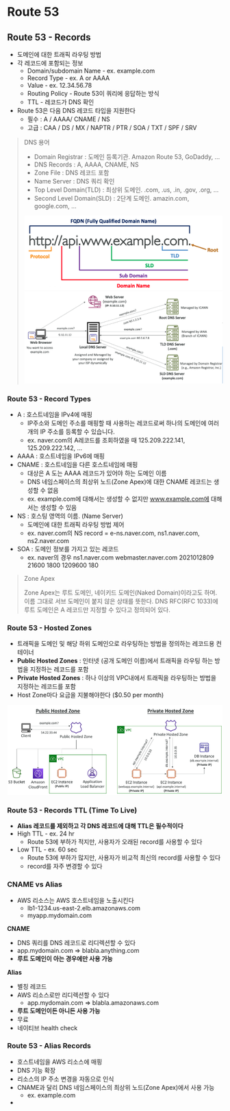 # Route 53

## Route 53 - Records

- 도메인에 대한 트래픽 라우팅 방법
- 각 레코드에 포함되는 정보
  - Domain/subdomain Name - ex. example.com
  - Record Type - ex. A or AAAA
  - Value - ex. 12.34.56.78
  - Routing Policy - Route 53이 쿼리에 응답하는 방식
  - TTL - 레코드가 DNS 확인
- Route 53은 다음 DNS 레코드 타입을 지원한다
  - 필수 : A / AAAA/ CNAME / NS
  - 고급 : CAA / DS / MX / NAPTR / PTR / SOA / TXT / SPF / SRV

> DNS 용어
> 
> - Domain Registrar : 도메인 등록기관. Amazon Route 53, GoDaddy, ...
> - DNS Records : A, AAAA, CNAME, NS
> - Zone File : DNS 레코드 포함
> - Name Server : DNS 쿼리 확인
> - Top Level Domain(TLD) : 최상위 도메인. .com, .us, .in, .gov, .org, ...
> - Second Level Domain(SLD) : 2단계 도메인. amazin.com, google.com, ...
> 
> ![](./images/07_01.png)
> ![](./images/07_02.png)


### Route 53 - Record Types

- A : 호스트네임을 IPv4에 매핑
  - IP주소와 도메인 주소를 매핑할 때 사용하는 레코드로써 하나의 도메인에 여러 개의 IP 주소를 등록할 수 있습니다.
  - ex. naver.com의 A레코드를 조회하였을 때 125.209.222.141, 125.209.222.142, ...
- AAAA : 호스트네임을 IPv6에 매핑
- CNAME : 호스트네임을 다른 호스트네임에 매핑
  - 대상은 A 도는 AAAA 레코드가 있어야 하는 도메인 이름
  - DNS 네임스페이스의 최상위 노드(Zone Apex)에 대한 CNAME 레코드는 생성할 수 없음
  - ex. example.com에 대해서는 생성할 수 없지만 www.example.com에 대해서는 생성할 수 있음
- NS : 호스팅 영역의 이름. (Name Server)
  - 도메인에 대한 트래픽 라우팅 방법 제어
  - ex. naver.com의 NS record = e-ns.naver.com, ns1.naver.com, ns2.naver.com
- SOA : 도메인 정보를 가지고 있는 레코드
  - ex. naver의 경우 ns1.naver.com webmaster.naver.com 2021012809 21600 1800 1209600 180

> Zone Apex
> 
> Zone Apex는 루트 도메인, 네이키드 도메인(Naked Domain)이라고도 하며. 이름 그대로 서브 도메인이 붙지 않은 상태를 뜻한다. DNS RFC(RFC 1033)에 루트 도메인은 A 레코드만 지정할 수 있다고 정의되어 있다.

### Route 53 - Hosted Zones

- 트래픽을 도메인 및 해당 하위 도메인으로 라우팅하는 방법을 정의하는 레코드용 컨테이너
- **Public Hosted Zones** : 인터넷 (공개 도메인 이름)에서 트래픽을 라우팅 하는 방법을 지정하는 레코드를 포함
- **Private Hosted Zones** : 하나 이상의 VPC내에서 트래픽을 라우팅하는 방법을 지정하는 레코드를 포함
- Host Zone마다 요금을 지불해야한다 ($0.50 per month)

![Hosted_zones](./images/07_03.png)


### Route 53 - Records TTL (Time To Live)

- **Alias 레코드를 제외하고 각 DNS 레코드에 대해 TTL은 필수적이다**
- High TTL - ex. 24 hr
  - Route 53에 부하가 적지만, 사용자가 오래된 record를 사용할 수 있다
- Low TTL - ex. 60 sec
  - Route 53에 부하가 많지만, 사용자가 비교적 최신의 record를 사용할 수 있다
  - record를 자주 변경할 수 있다

### CNAME vs Alias

- AWS 리소스는 AWS 호스트네임을 노출시킨다
  - lb1-1234.us-east-2.elb.amazonaws.com
  - myapp.mydomain.com

**CNAME**
-  DNS 쿼리를 DNS 레코드로 리디렉션할 수 있다
  - app.mydomain.com => blabla.anything.com
- **루트 도메인이 아는 경우에만 사용 가능**

**Alias**
- 별칭 레코드
- AWS 리소스로만 리디렉션할 수 있다
  - app.mydomain.com => blabla.amazonaws.com
- **루트 도메인이든 아니든  사용 가능**
- 무료
- 네이티브 health check

### Route 53 - Alias Records

- 호스트네임을 AWS 리소스에 매핑
- DNS 기능 확장
- 리소스의 IP 주소 변경을 자동으로 인식
- CNAME과 달리 DNS 네임스페이스의 최상위 노드(Zone Apex)에서 사용 가능
  - ex. example.com
- 
